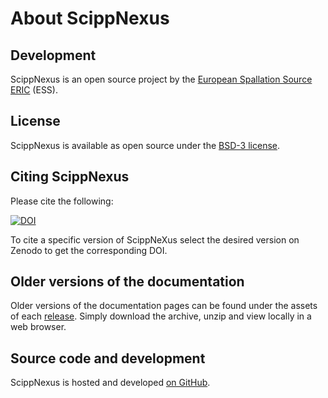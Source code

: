 # About ScippNexus

## Development

ScippNexus is an open source project by the [European Spallation Source ERIC](https://europeanspallationsource.se/) (ESS).

## License

ScippNexus is available as open source under the [BSD-3 license](https://opensource.org/licenses/BSD-3-Clause).

## Citing ScippNexus

Please cite the following:

[![DOI](https://zenodo.org/badge/475453428.svg)](https://zenodo.org/doi/10.5281/zenodo.7408075)

To cite a specific version of ScippNeXus select the desired version on Zenodo to get the corresponding DOI.

## Older versions of the documentation

Older versions of the documentation pages can be found under the assets of each [release](https://github.com/scipp/scippnexus/releases).
Simply download the archive, unzip and view locally in a web browser.

## Source code and development

ScippNexus is hosted and developed [on GitHub](https://github.com/scipp/scippnexus).
